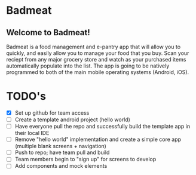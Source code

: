# Badmeat

## Welcome to Badmeat!

Badmeat is a food management and e-pantry app that will allow you to quickly, and easily allow you to manage your food that you buy. Scan your reciept from any major grocery store and watch as your purchased items automatically populate into the list. The app is going to be natively programmed to both of the main mobile operating systems (Android, iOS).

# TODO's
- [x] Set up github for team access
- [ ] Create a template android project (hello world)
- [ ] Have everyone pull the repo and successfully build the template app in their local IDE
- [ ] Remove "hello world" implementation and create a simple core app (multiple blank screens + navigation)
- [ ] Push to repo; have team pull and build
- [ ] Team members begin to "sign up" for screens to develop
- [ ] Add components and mock elements
